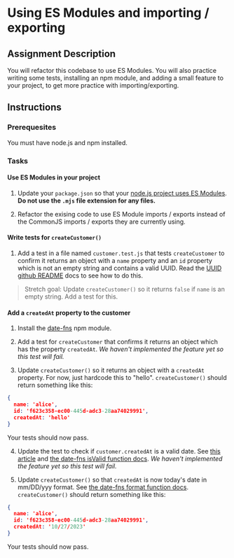 # Using ES Modules and importing / exporting

## Assignment Description

You will refactor this codebase to use ES Modules. You will also practice writing some tests, installing an npm module, and adding a small feature to your project, to get more practice with importing/exporting.

## Instructions

### Prerequesites

You must have node.js and npm installed.

### Tasks

#### Use ES Modules in your project

1. Update your `package.json` so that your [node.js project uses ES Modules](https://nodejs.org/api/esm.html). **Do not use the `.mjs` file extension for any files.**

2. Refactor the exising code to use ES Module imports / exports instead of the CommonJS imports / exports they are currently using.

#### Write tests for `createCustomer()`

1. Add a test in a file named `customer.test.js` that tests `createCustomer` to confirm it returns an object with a `name` property and an `id` property which is not an empty string and contains a valid UUID. Read the [UUID github README](https://github.com/uuidjs/uuid#readme) docs to see how to do this.

> Stretch goal: Update `createCustomer()` so it returns `false` if `name` is an empty string. Add a test for this.

#### Add a `createdAt` property to the customer

1. Install the [date-fns](https://github.com/date-fns/date-fns) npm module.

2. Add a test for `createCustomer` that confirms it returns an object which has the property `createdAt`. *We haven't implemented the feature yet so this test will fail.*

3. Update `createCustomer()` so it returns an object with a `createdAt` property. For now, just hardcode this to "hello". `createCustomer()` should return something like this:

```json
{
  name: 'alice',
  id: 'f623c358-ec00-445d-adc3-28aa74029991',
  createdAt: 'hello'
}
```

Your tests should now pass.

4. Update the test to check if `customer.createdAt` is a valid date. See [this article](https://geekflare.com/javascript-date-fns/) and [the date-fns isValid function docs](https://date-fns.org/v2.30.0/docs/isValid). *We haven't implemented the feature yet so this test will fail.*

5. Update `createCustomer()` so that `createdAt` is now today's date in mm/DD/yyy format. See [the date-fns format function docs](https://date-fns.org/v2.30.0/docs/format). `createCustomer()` should return something like this:

```json
{
  name: 'alice',
  id: 'f623c358-ec00-445d-adc3-28aa74029991',
  createdAt: '10/27/2023'
}
```

Your tests should now pass.
